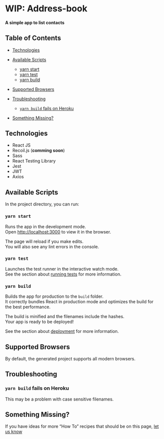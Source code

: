 # WIP: Address-book

#### A simple app to list contacts


## Table of Contents
- [Technologies](#technologies)
- [Available Scripts](#available-scripts)
  - [yarn start](#yarn-start)
  - [yarn test](#yarn-test)
  - [yarn build](#yarn-build)
- [Supported Browsers](#supported-browsers)

- [Troubleshooting](#troubleshooting-1)
  - [`yarn build` fails on Heroku](#npm-run-build-fails-on-heroku)
- [Something Missing?](#something-missing)

## Technologies
- React JS
- Recoil.js (**comming soon**)
- Sass
- React Testing Library
- Jest
- JWT
- Axios

## Available Scripts

In the project directory, you can run:

### `yarn start`

Runs the app in the development mode.<br>
Open [http://localhost:3000](http://localhost:3000) to view it in the browser.

The page will reload if you make edits.<br>
You will also see any lint errors in the console.

### `yarn test`

Launches the test runner in the interactive watch mode.<br>
See the section about [running tests](#running-tests) for more information.

### `yarn build`

Builds the app for production to the `build` folder.<br>
It correctly bundles React in production mode and optimizes the build for the best performance.

The build is minified and the filenames include the hashes.<br>
Your app is ready to be deployed!

See the section about [deployment](#deployment) for more information.


## Supported Browsers

By default, the generated project supports all modern browsers.<br>


## Troubleshooting

### `yarn build` fails on Heroku

This may be a problem with case sensitive filenames.

## Something Missing?

If you have ideas for more “How To” recipes that should be on this page, [let us know](https://github.com/renatohlf/address-book-frontend)
